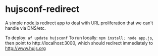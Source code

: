 hujsconf-redirect
=================

A simple node.js redirect app to deal with URL proliferation that we can't handle via DNS/etc.

To deploy: ```af update hujsconf```
To run locally: ```npm install; node app.js```, then point to http://localhost:3000, which should redirect immediately to http://www.hujs.org